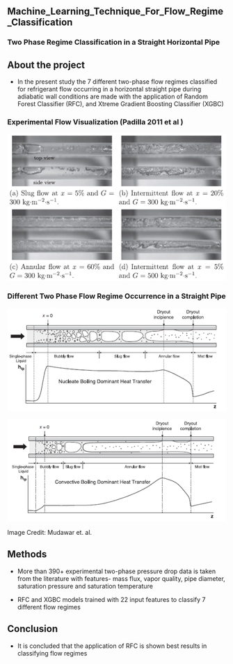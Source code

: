 ## Machine_Learning_Technique_For_Flow_Regime_Classification

### Two Phase Regime Classification in a Straight Horizontal Pipe

## About the project
- In the present study the 7 different two-phase flow regimes classified for refrigerant flow occurring in a horizontal straight pipe during adiabatic wall conditions are made with the application of Random Forest Classifier (RFC), and Xtreme Gradient Boosting Classifier (XGBC)

### Experimental Flow Visualization (Padilla 2011 et al )

![](https://github.com/revanks/Machine_Learning_Technique_For_Pressure_Drop_Prediction/blob/main/Images/6.PNG)

### Different Two Phase Flow Regime Occurrence in a Straight Pipe

![](https://github.com/revanks/Machine_Learning_Technique_For_Pressure_Drop_Prediction/blob/main/Images/1.PNG)

![](https://github.com/revanks/Machine_Learning_Technique_For_Pressure_Drop_Prediction/blob/main/Images/2.PNG)

Image Credit: Mudawar et. al.

## Methods
- More than 390+ experimental two-phase pressure drop data is taken from the literature with features- mass flux, vapor quality, pipe diameter, saturation pressure and saturation temperature

- RFC and XGBC models trained with 22 input features to classify 7 different flow regimes

## Conclusion
- It is concluded that the application of RFC is shown best results in classifying flow regimes
